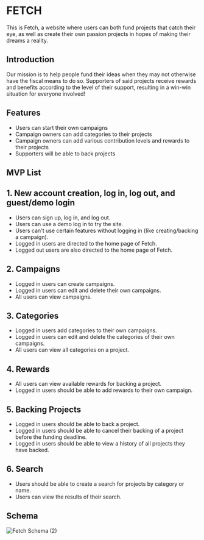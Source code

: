 # FETCH
This is Fetch, a website where users can both fund projects that catch their eye, as well as create their own passion projects in hopes of making their dreams a reality.

## Introduction
Our mission is to help people fund their ideas when they may not otherwise have the fiscal means to do so. Supporters of said projects receive rewards and benefits according to the level of their support, resulting in a win-win situation for everyone involved!

## Features
* Users can start their own campaigns
* Campaign owners can add categories to their projects
* Campaign owners can add various contribution levels and rewards to their projects
* Supporters will be able to back projects

## MVP List

## 1. New account creation, log in, log out, and guest/demo login
* Users can sign up, log in, and log out.
* Users can use a demo log in to try the site.
* Users can't use certain features without logging in (like creating/backing a campaign).
* Logged in users are directed to the home page of Fetch.
* Logged out users are also directed to the home page of Fetch.

## 2. Campaigns
* Logged in users can create campaigns.
* Logged in users can edit and delete their own campaigns.
* All users can view campaigns.

## 3. Categories
* Logged in users add categories to their own campaigns.
* Logged in users can edit and delete the categories of their own campaigns.
* All users can view all categories on a project.

## 4. Rewards
* All users can view available rewards for backing a project.
* Logged in users should be able to add rewards to their own campaign.

## 5. Backing Projects
* Logged in users should be able to back a project.
* Logged in users should be able to cancel their backing of a project before the funding deadline.
* Logged in users should be able to view a history of all projects they have backed.

## 6. Search
* Users should be able to create a search for projects by category or name.
* Users can view the results of their search.

## Schema
![Fetch Schema (2)](https://github.com/srsy12/Capstone-Project/assets/107436602/48c95730-2468-4f7b-86ae-fc45e726b964)

